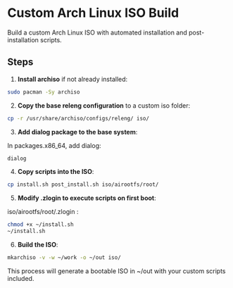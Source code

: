 # Custom Arch Linux ISO Build

Build a custom Arch Linux ISO with automated installation and post-installation scripts.

## Steps

1. **Install archiso** if not already installed:

```bash
sudo pacman -Sy archiso
```

2. **Copy the base releng configuration** to a custom iso folder:

```bash
cp -r /usr/share/archiso/configs/releng/ iso/
```

3. **Add dialog package to the base system**:

In packages.x86_64, add dialog:
```bash
dialog
```

4. **Copy scripts into the ISO**:

```bash
cp install.sh post_install.sh iso/airootfs/root/
```

5. **Modify .zlogin to execute scripts on first boot**:

iso/airootfs/root/.zlogin :

```bash
chmod +x ~/install.sh
~/install.sh
```

6. **Build the ISO**:

```bash
mkarchiso -v -w ~/work -o ~/out iso/
```

This process will generate a bootable ISO in ~/out with your custom scripts included.